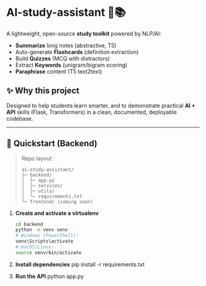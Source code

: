 # AI-study-assistant 🧠📚

A lightweight, open-source **study toolkit** powered by NLP/AI:
- **Summarize** long notes (abstractive, T5)
- Auto-generate **Flashcards** (definition extraction)
- Build **Quizzes** (MCQ with distractors)
- Extract **Keywords** (unigram/bigram scoring)
- **Paraphrase** content (T5 text2text)

## ✨ Why this project
Designed to help students learn smarter, and to demonstrate practical **AI + API** skills (Flask, Transformers) in a clean, documented, deployable codebase.

---

## 🚀 Quickstart (Backend)

> Repo layout:
>
> ```
> ai-study-assistant/
> ├─ backend/
> │  ├─ app.py
> │  ├─ services/
> │  ├─ utils/
> │  └─ requirements.txt
> └─ frontend/ (coming soon)
> ```

1. **Create and activate a virtualenv**
   ```bash
   cd backend
   python -m venv venv
   # Windows (PowerShell):
   venv\Scripts\activate
   # macOS/Linux:
   source venv/bin/activate

2. **Install dependencies**
    pip install -r requirements.txt

3. **Run the API**
    python app.py

